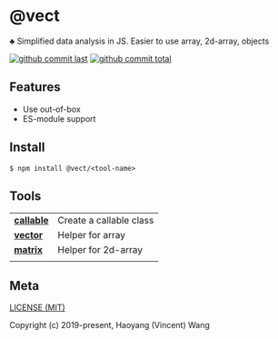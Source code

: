 # @vect
:clubs: Simplified data analysis in JS. Easier to use array, 2d-array, objects

[![github commit last][badge-github-last-commit]][url-github]
[![github commit total][badge-github-commit-count]][url-github]

[//]: <> (Shields)
[badge-github-last-commit]: https://flat.badgen.net/github/last-commit/hoyeungw/vect
[badge-github-commit-count]: https://flat.badgen.net/github/commits/hoyeungw/vect
[url-github]: https://github.com/hoyeungw/vect

## Features

- Use out-of-box
- ES-module support

## Install

```console
$ npm install @vect/<tool-name>
```

## Tools

|                                   |                         |
| --------------------------------- | ----------------------- |
| [**callable**](miscellaneous/callable) | Create a callable class |
| [**vector**](packages/vector)     | Helper for array        |
| [**matrix**](packages/matrix)     | Helper for 2d-array     |
|                                   |                         |

## Meta
[LICENSE (MIT)](/LICENSE)

Copyright (c) 2019-present, Haoyang (Vincent) Wang

[//]: <> (Shields)
[npm-image]: https://img.shields.io/npm/v/vect.svg?style=flat-square
[quality-image]: http://npm.packagequality.com/shield/vect.svg?style=flat-square
[download-image]: https://img.shields.io/npm/dm/vect.svg?style=flat-square
[total-download-image]:https://img.shields.io/npm/dt/vect.svg?style=flat-square
[license-image]: https://img.shields.io/npm/l/vect.svg?style=flat-square
[commit-image]: https://img.shields.io/github/commit-activity/y/hoyeungw/vect?style=flat-square

[//]: <> (Link)
[npm-url]: https://npmjs.org/package/vect
[quality-url]: http://packagequality.com/#?package=vect
[github-url]: https://github.com/hoyeungw/vect

